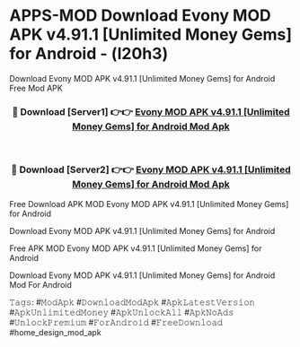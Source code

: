 # APPS-MOD Download Evony MOD APK v4.91.1 [Unlimited Money Gems] for Android - (l20h3)
Download Evony MOD APK v4.91.1 [Unlimited Money Gems] for Android Free Mod APK

<div align="center">
<h3>🔴 Download [Server1] 👉👉 <a href="https://apk-comot.site?title=Evony_MOD_APK_v4.91.1_[Unlimited_Money_Gems]_for_Android">Evony MOD APK v4.91.1 [Unlimited Money Gems] for Android Mod Apk</a></h3><br>

<h3>🔴 Download [Server2] 👉👉 <a href="https://apk-comot.site?title=Evony_MOD_APK_v4.91.1_[Unlimited_Money_Gems]_for_Android">Evony MOD APK v4.91.1 [Unlimited Money Gems] for Android Mod Apk</a></h3>
</div>


Free Download APK MOD Evony MOD APK v4.91.1 [Unlimited Money Gems] for Android

Download Evony MOD APK v4.91.1 [Unlimited Money Gems] for Android 

Free APK MOD Evony MOD APK v4.91.1 [Unlimited Money Gems] for Android 

Download Evony MOD APK v4.91.1 [Unlimited Money Gems] for Android Mod For Android

𝚃𝚊𝚐𝚜: #𝙼𝚘𝚍𝙰𝚙𝚔 #𝙳𝚘𝚠𝚗𝚕𝚘𝚊𝚍𝙼𝚘𝚍𝙰𝚙𝚔 #𝙰𝚙𝚔𝙻𝚊𝚝𝚎𝚜𝚝𝚅𝚎𝚛𝚜𝚒𝚘𝚗 #𝙰𝚙𝚔𝚄𝚗𝚕𝚒𝚖𝚒𝚝𝚎𝚍𝙼𝚘𝚗𝚎𝚢 #𝙰𝚙𝚔𝚄𝚗𝚕𝚘𝚌𝚔𝙰𝚕𝚕 #𝙰𝚙𝚔𝙽𝚘𝙰𝚍𝚜 #𝚄𝚗𝚕𝚘𝚌𝚔𝙿𝚛𝚎𝚖𝚒𝚞𝚖 #𝙵𝚘𝚛𝙰𝚗𝚍𝚛𝚘𝚒𝚍 #𝙵𝚛𝚎𝚎𝙳𝚘𝚠𝚗𝚕𝚘𝚊𝚍 #home_design_mod_apk